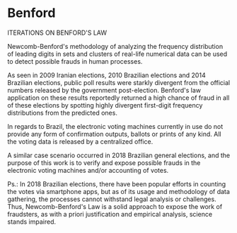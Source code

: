 # Benford
ITERATIONS ON BENFORD'S LAW

Newcomb-Benford's methodology of analyzing the frequency distribution of leading digits in sets and clusters
of real-life numerical data can be used to detect possible frauds in human processes.

As seen in 2009 Iranian elections, 2010 Brazilian elections and 2014 Brazilian elections, public poll results
were starkly divergent from the official numbers released by the government post-election.
Benford's law application on these results reportedly returned a high chance of fraud in all of these elections
by spotting highly divergent first-digit frequency distributions from the predicted ones.

In regards to Brazil, the electronic voting machines currently in use do not provide any form of confirmation
outputs, ballots or prints of any kind. All the voting data is released by a centralized office.

A similar case scenario occurred in 2018 Brazilian general elections, and the purpose of this work is to 
verify and expose possible frauds in the electronic voting machines and/or accounting of votes.


Ps.: In 2018 Brazilian elections, there have been popular efforts in counting the votes via smartphone apps, but
as of its usage and methodology of data gathering, the processes cannot withstand legal analysis or challenges.
Thus, Newcomb-Benford's Law is a solid approach to expose the work of fraudsters, as with a priori justification
and empirical analysis, science stands impaired.
